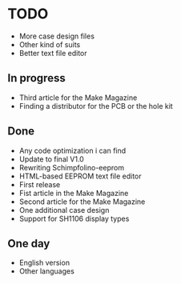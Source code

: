 # TODO

* More case design files
* Other kind of suits
* Better text file editor

## In progress

* Third article for the Make Magazine
* Finding a distributor for the PCB or the hole kit

## Done

* Any code optimization i can find  
* Update to final V1.0
* Rewriting Schimpfolino-eeprom
* HTML-based EEPROM text file editor
* First release
* Fist article in the Make Magazine
* Second article for the Make Magazine
* One additional case design
* Support for SH1106 display types
   
## One day

* English version
* Other languages
